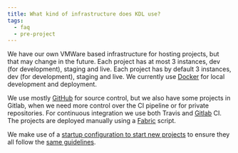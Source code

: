 ```yaml
---
title: What kind of infrastructure does KDL use?
tags:
  - faq
  - pre-project
---
```


We have our own VMWare based infrastructure for hosting projects, but that may change in the future. Each project has at most 3 instances, dev (for development), staging and live. Each project has by default 3 instances, dev (for development), staging and live. We currently use [Docker](https://github.com/kingsdigitallab/cookiecutter-django) for local development and deployment.

We use mostly [GitHub](https://github.com/kingsdigitallab/) for source control, but we also have some projects in Gitlab, when we need more control over the CI pipeline or for private repositories. For continuous integration we use both Travis and [Gitlab](https://gitlab.com/kingsdigitallab) CI. The projects are deployed manually using a [Fabric](http://www.fabfile.org/) script.

We make use of a [startup configuration to start new projects](https://github.com/kingsdigitallab/cookiecutter-django) to ensure they all follow the [same guidelines](https://github.com/kingsdigitallab/django-bare-bones).
